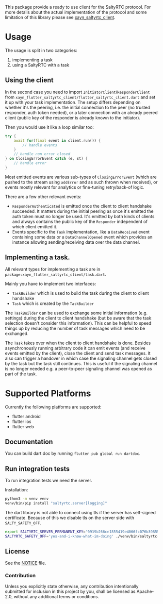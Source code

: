 This package provide a ready to use client for the SaltyRTC protocol.
For more details about the actual implementation of the protocol and
some limitation of this library please see [xayn_saltyrtc_client](../saltyrtc_client/README.md).

# Usage

The usage is split in two categories:

1. implementing a task
2. using a SaltyRTC with a task

## Using the client

In the second case you need to import `InitiatorClient`/`ResponderClient` from
`xayn_flutter_saltyrtc_client/flutter_saltyrtc_client.dart` and set it up with your
task implementation. The setup differs depending on whether it's the peering, i.e.
the initial connection to the peer (no trusted responder, auth token needed),
or a later connection with an already peered client (public key of the responder
is already known to the initiator).

Then you would use it like a loop similar too:

```dart
try {
    await for(final event in client.run()) {
        // handle events
    }
    // handle non error closed
} on ClosingErrorEvent catch (e, st) {
    // handle error
}
```

Most emitted events are various sub-types of `ClosingErrorEvent` (which are
pushed to the stream using `addError` and as such thrown when received), or
events mostly relevant for analytics or fine-tuning retry/back-of logic.

There are a few other relevant events:

- `ResponderAuthenticated` is emitted once the client to client handshake succeeded.
  It matters during the initial peering as once it's emitted the auth token must
  no longer be used. It's emitted by both kinds of clients and always contains the
  public key of the `Responder` independent of which client emitted it.
- Events specific to the `Task` implementation, like a `DataReceived`
  event containing some data or a  `DataChannelOpened` event which provides
  an instance allowing sending/receiving data over the data channel.

## Implementing a task.

All relevant types for implementing a task are in
`package:xayn_flutter_saltyrtc_client/task.dart`.

Mainly you have to implement two interfaces:

- `TaskBuilder` which is used to build the task during the
  client to client handshake
- `Task` which is created by the `TaskBuilder`

The `TaskBuilder` can be used to exchange some initial
information (e.g. settings) during the client to client
handshake (but be aware that the task selection doesn't
consider this information). This can be helpful to speed
things up by reducing the number of task messages which
need to be exchanged.

The `Task` takes over when the client to client handshake is
done. Besides asynchronously running arbitrary code it can emit
events (and receive events emitted by the client), close the
client and send task messages. It also can trigger a handover
in which case the signaling channel gets closed by the task
but the task still continues. This is useful if the signaling
channel is no longer needed e.g. a peer-to-peer signaling
channel was opened as part of the task.

# Supported Platforms

Currently the following platforms are supported:

- flutter android
- flutter ios
- flutter web

## Documentation

You can build dart doc by running `flutter pub global run dartdoc`.

## Run integration tests

To run integration tests we need the server.

Installation:
```bash
python3 -m venv venv
venv/bin/pip install "saltyrtc.server[logging]"
```

The dart library is not able to connect using tls if the server
has self-signed certificate. Because of this we disable tls on
the server side with `SALTY_SAFETY_OFF`.
```bash
export SALTYRTC_SERVER_PERMANENT_KEY="0919b266ce1855419e4066fc076b39855e728768e3afa773105edd2e37037c20"
SALTYRTC_SAFETY_OFF='yes-and-i-know-what-im-doing' ./venv/bin/saltyrtc-server -v 5 serve -p 8765 -k $SALTYRTC_SERVER_PERMANENT_KEY
```

## License

See the [NOTICE](NOTICE) file.

### Contribution

Unless you explicitly state otherwise, any contribution intentionally submitted
for inclusion in this project by you, shall be licensed as Apache-2.0, without any additional
terms or conditions.
